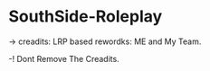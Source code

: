 # SouthSide-Roleplay

-> creadits: LRP based
   rewordks: ME and My Team.

-! Dont Remove The Creadits.
